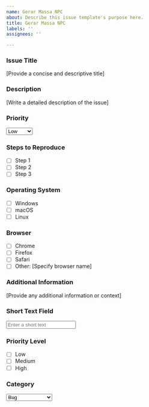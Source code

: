 ```yaml
---
name: Gerar Massa NPC
about: Describe this issue template's purpose here.
title: Gerar Massa NPC
labels: ''
assignees: ''

---
```


### Issue Title
[Provide a concise and descriptive title]

### Description
[Write a detailed description of the issue]

### Priority
<select>
  <option value="low">Low</option>
  <option value="medium">Medium</option>
  <option value="high">High</option>
</select>

### Steps to Reproduce
- [ ] Step 1
- [ ] Step 2
- [ ] Step 3

### Operating System
- [ ] Windows
- [ ] macOS
- [ ] Linux

### Browser
- [ ] Chrome
- [ ] Firefox
- [ ] Safari
- [ ] Other: [Specify browser name]

### Additional Information
[Provide any additional information or context]

### Short Text Field
<input type="text" placeholder="Enter a short text" />

### Priority Level
- [ ] Low
- [ ] Medium
- [ ] High

### Category
<select>
  <option value="bug">Bug</option>
  <option value="feature">Feature Request</option>
  <option value="enhancement">Enhancement</option>
</select>
